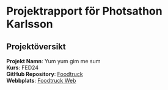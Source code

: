 # Projektrapport för Photsathon Karlsson

## Projektöversikt
**Projekt Namn**: Yum yum gim me sum  
**Kurs**: FED24  
**GitHub Repository**: [Foodtruck](https://github.com/KoiOriginal/Foodtruck)  
**Webbplats**: [Foodtruck Web](https://koioriginal.github.io/Foodtruck/)


